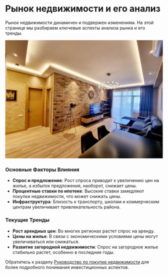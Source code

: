 # Рынок недвижимости и его анализ

Рынок недвижимости динамичен и подвержен изменениям. На этой странице мы разбираем ключевые аспекты анализа рынка и его тренды.

![Пример картинки](./img/room.webp)

### Основные Факторы Влияния

- **Спрос и предложение**: Рост спроса приводит к увеличению цен на жилье, а избыток предложения, наоборот, снижает цены.
- **Процентные ставки по ипотеке**: Высокие ставки замедляют покупки недвижимости, что может снижать цены.
- **Инфраструктура**: Близость к транспорту, школам и коммерческим центрам увеличивает привлекательность района.

### Текущие Тренды

- **Рост арендных цен**: Во многих регионах растет спрос на аренду.
- **Цены на жилье**: В связи с экономическими условиями цены могут увеличиваться или снижаться.
- **Развитие загородной недвижимости**: Спрос на загородное жилье стабильно растет, особенно в последние годы.

Обратитесь к разделу [Руководство по покупке недвижимости](/docs/basics/purchase-guide.md) для более подробного понимания инвестиционных аспектов.
